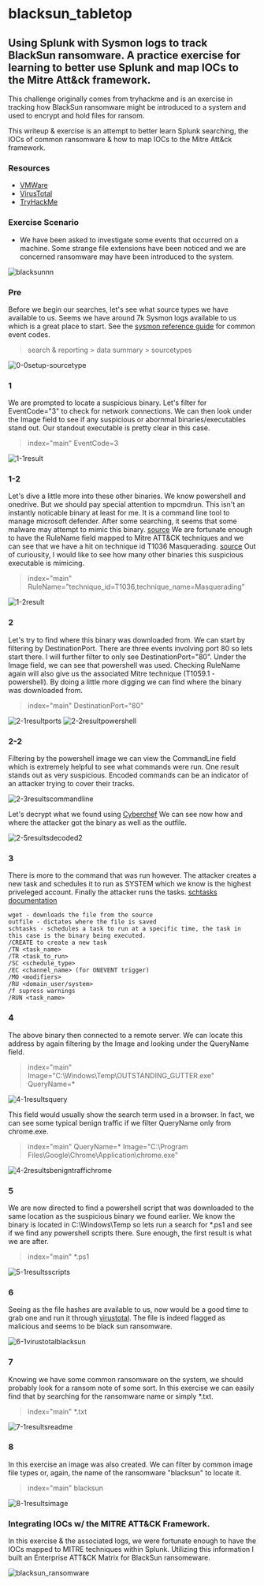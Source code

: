 # blacksun_tabletop
## Using Splunk with Sysmon logs to track BlackSun ransomware. A practice exercise for learning to better use Splunk and map IOCs to the Mitre Att&ck framework.

This challenge originally comes from tryhackme and is an exercise in tracking how BlackSun ransomware might be introduced to a system and used to encrypt and hold files for ransom.

This writeup & exercise is an attempt to better learn Splunk searching, the IOCs of common ransomware & how to map IOCs to the Mitre Att&ck framework.

### Resources
- [VMWare](https://blogs.vmware.com/security/2022/01/blacksun-ransomware-the-dark-side-of-powershell.html)
- [VirusTotal](https://www.virustotal.com/gui/file/e5429f2e44990b3d4e249c566fbf19741e671c0e40b809f87248d9ec9114bef9/community)
- [TryHackMe](https://tryhackme.com/room/posheclipse) 

### Exercise Scenario
- We have been asked to investigate some events that occurred on a machine. Some strange file extensions have been noticed and we are concerned ransomware may have been introduced to the system.

![blacksunnn](https://github.com/jamesryla/blacksun_tabletop/assets/58945104/f84c0f08-6ca9-437d-a204-48770e960a25)

### Pre
Before we begin our searches, let's see what source types we have available to us. Seems we have around 7k Sysmon logs available to us which is a great place to start. See the [sysmon reference guide](https://learn.microsoft.com/en-us/sysinternals/downloads/sysmon) for common event codes.
> search & reporting > data summary > sourcetypes

![0-0setup-sourcetype](https://github.com/jamesryla/blacksun_tabletop/assets/58945104/26a187bf-d5c7-4c21-94ec-af1f451af1c9)

### 1
We are prompted to locate a suspicious binary. Let's filter for EventCode="3" to check for network connections. We can then look under the Image field to see if any suspicious or abornmal binaries/executables stand out. Our standout executable is pretty clear in this case.
> index="main" EventCode=3

![1-1result](https://github.com/jamesryla/blacksun_tabletop/assets/58945104/2f630708-a6bc-42c8-80e6-c0c8ece13f54)

### 1-2
Let's dive a little more into these other binaries. We know powershell and onedrive. But we should pay special attention to mpcmdrun. This isn't an instantly noticable binary at least for me. It is a command line tool to manage microsoft defender. After some searching, it seems that some malware may attempt to mimic this binary. [source](https://malwaretips.com/blogs/mpcmdrun-exe-what-it-is-should-i-remove-it/) We are fortunate enough to have the RuleName field mapped to Mitre ATT&CK techniques and we can see that we have a hit on technique id T1036 Masquerading. [source](https://attack.mitre.org/techniques/T1036/) Out of curiousity, I would like to see how many other binaries this suspicious executable is mimicing.
> index="main" RuleName="technique_id=T1036,technique_name=Masquerading"

![1-2result](https://github.com/jamesryla/blacksun_tabletop/assets/58945104/fa6b3d1d-cbcc-4b52-b0b4-0b0ddb238704)

### 2
Let's try to find where this binary was downloaded from. We can start by filtering by DestinationPort. There are three events involving port 80 so lets start there. I will further filter to only see DestinationPort="80". Under the Image field, we can see that powershell was used. Checking RuleName again will also give us the associated Mitre technique (T1059.1 - powershell). By doing a little more digging we can find where the binary was downloaded from.
> index="main" DestinationPort="80"

![2-1resultports](https://github.com/jamesryla/blacksun_tabletop/assets/58945104/3ba751f2-77cf-4ec2-82f9-a2b28346955d)
![2-2resultpowershell](https://github.com/jamesryla/blacksun_tabletop/assets/58945104/54cf475a-765a-45ef-aedb-923ae447116a)


### 2-2
Filtering by the powershell image we can view the CommandLine field which is extremely helpful to see what commands were run. One result stands out as very suspicious. Encoded commands can be an indicator of an attacker trying to cover their tracks.

![2-3resultscommandline](https://github.com/jamesryla/blacksun_tabletop/assets/58945104/6aa61a64-4686-4209-9988-1257883a831b)

Let's decrypt what we found using [Cyberchef](https://gchq.github.io/CyberChef/) We can see now how and where the attacker got the binary as well as the outfile.

![2-5resultsdecoded2](https://github.com/jamesryla/blacksun_tabletop/assets/58945104/d8703fc4-8fe1-476e-97e3-eab1da1ae2a8)

### 3
There is more to the command that was run however. The attacker creates a new task and schedules it to run as SYSTEM which we know is the highest priveleged account. Finally the attacker runs the tasks. [schtasks documentation](https://learn.microsoft.com/en-us/windows-server/administration/windows-commands/schtasks-create)
```
wget - downloads the file from the source
outfile - dictates where the file is saved
schtasks - schedules a task to run at a specific time, the task in this case is the binary being executed.
/CREATE to create a new task
/TN <task_name>
/TR <task_to_run>
/SC <schedule_type>
/EC <channel_name> (for ONEVENT trigger)
/MO <modifiers>
/RU <domain_user/system>
/f supress warnings
/RUN <task_name>
```
### 4
The above binary then connected to a remote server. We can locate this address by again filtering by the Image and looking under the QueryName field.
> index="main" Image="C:\\Windows\\Temp\\OUTSTANDING_GUTTER.exe" QueryName=*

![4-1resultsquery](https://github.com/jamesryla/blacksun_tabletop/assets/58945104/85e5ba5a-146f-4f86-978e-f09c5f0cfc0e)

This field would usually show the search term used in a browser. In fact, we can see some typical benign traffic if we filter QueryName only from chrome.exe.
> index="main" QueryName=* Image="C:\\Program Files\\Google\\Chrome\\Application\\chrome.exe"

![4-2resultsbenigntraffichrome](https://github.com/jamesryla/blacksun_tabletop/assets/58945104/87c0c842-ad74-4ac4-abb5-58fb33653b51)

### 5
We are now directed to find a powershell script that was downloaded to the same location as the suspicious binary we found earlier. We know the binary is located in C:\Windows\Temp so lets run a search for *.ps1 and see if we find any powershell scripts there. Sure enough, the first result is what we are after.
> index="main" *.ps1

![5-1resultsscripts](https://github.com/jamesryla/blacksun_tabletop/assets/58945104/f7d6381b-c943-46a7-a59f-ae42808898a1)

### 6
Seeing as the file hashes are available to us, now would be a good time to grab one and run it through [virustotal](https://www.virustotal.com/gui/home/search). The file is indeed flagged as malicious and seems to be black sun ransomware.

![6-1virustotalblacksun](https://github.com/jamesryla/blacksun_tabletop/assets/58945104/98c0843b-c427-47b0-9250-84c0f8792b64)

### 7
Knowing we have some common ransomware on the system, we should probably look for a ransom note of some sort. In this exercise we can easily find that by searching for the ransomware name or simply *.txt.
> index="main" *.txt

![7-1resultsreadme](https://github.com/jamesryla/blacksun_tabletop/assets/58945104/b12b3e48-fc33-4dc4-a409-eb9571b92cca)

### 8
In this exercise an image was also created. We can filter by common image file types or, again, the name of the ransomware "blacksun" to locate it.
> index="main" blacksun

![8-1resultsimage](https://github.com/jamesryla/blacksun_tabletop/assets/58945104/cc8203b1-bc36-40d0-9bca-dce8d1b53ff8)

### Integrating IOCs w/ the MITRE ATT&CK Framework. 
In this exercise & the associated logs, we were fortunate enough to have the IOCs mapped to MITRE techniques within Splunk. Utilizing this information I built an Enterprise ATT&CK Matrix for BlackSun ransomeware.

![blacksun_ransomware](https://github.com/jamesryla/blacksun_tabletop/assets/58945104/ce61704f-b371-42ce-a9e6-3fa9ae740d45)


  

